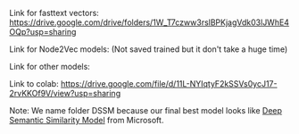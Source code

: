 Link for fasttext vectors: https://drive.google.com/drive/folders/1W_T7czww3rslBPKjagVdk03lJWhE4OQp?usp=sharing

Link for Node2Vec models: (Not saved trained but it don't take a huge time)

Link for other models: 

Link to colab: https://drive.google.com/file/d/11L-NYIqtyF2kSSVs0ycJ17-2rvKKOf9V/view?usp=sharing

Note: We name folder DSSM because our final best model looks like [Deep Semantic Similarity Model](https://www.microsoft.com/en-us/research/wp-content/uploads/2016/02/cikm2013_DSSM_fullversion.pdf) from Microsoft.
